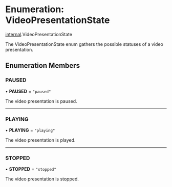 # Enumeration: VideoPresentationState

[internal](../modules/internal.md).VideoPresentationState

The VideoPresentationState enum gathers the possible statuses of a video presentation.

## Enumeration Members

### PAUSED

• **PAUSED** = ``"paused"``

The video presentation is paused.

___

### PLAYING

• **PLAYING** = ``"playing"``

The video presentation is played.

___

### STOPPED

• **STOPPED** = ``"stopped"``

The video presentation is stopped.
